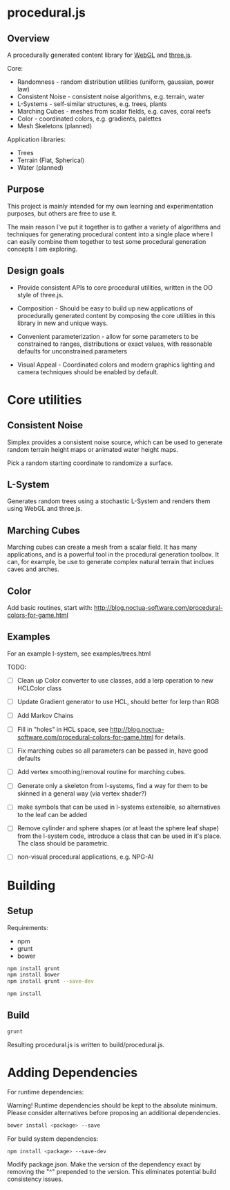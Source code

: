procedural.js
=============

Overview
--------

A procedurally generated content library for [WebGL](http://en.wikipedia.org/wiki/WebGL)
and [three.js](http://threejs.org/).

Core:

* Randomness - random distribution utilities (uniform, gaussian, power law)
* Consistent Noise - consistent noise algorithms,  e.g. terrain, water
* L-Systems - self-similar structures, e.g. trees, plants
* Marching Cubes - meshes from scalar fields, e.g. caves, coral reefs
* Color - coordinated colors, e.g. gradients, palettes
* Mesh Skeletons (planned)

Application libraries:

* Trees
* Terrain (Flat, Spherical)
* Water (planned)

Purpose
-------

This project is mainly intended for my own learning and experimentation purposes,  but others are
free to use it.

The main reason I've put it together is to gather a variety of algorithms and techniques
for generating procedural content into a single place where I can easily combine them together
to test some procedural generation concepts I am exploring.

Design goals
------------

* Provide consistent APIs to core procedural utilities, written in the OO style of three.js.

* Composition - Should be easy to build up new applications of procedurally generated content
  by composing the core utilities in this library in new and unique ways.

* Convenient parameterization - allow for some parameters to be constrained to ranges, distributions
  or exact values, with reasonable defaults for unconstrained parameters

* Visual Appeal - Coordinated colors and modern graphics lighting and camera techniques should
  be enabled by default.


Core utilities
==============

Consistent Noise
----------------

Simplex provides a consistent noise source, which can be used to generate random terrain height maps
or animated water height maps.

Pick a random starting coordinate to randomize a surface.

L-System
--------

Generates random trees using a stochastic L-System and renders them using
WebGL and three.js.

Marching Cubes
--------------

Marching cubes can create a mesh from a scalar field.   It has many applications,
and is a powerful tool in the procedural generation toolbox.  It can, for example,
be use to generate complex natural terrain that inclues caves and arches.

Color
-----

Add basic routines, start with: http://blog.noctua-software.com/procedural-colors-for-game.html

Examples
--------

For an example l-system, see examples/trees.html


TODO:

* [ ] Clean up Color converter to use classes, add a lerp operation to new HCLColor class
* [ ] Update Gradient generator to use HCL, should better for lerp than RGB
* [ ] Add Markov Chains
* [ ] Fill in "holes" in HCL space, see http://blog.noctua-software.com/procedural-colors-for-game.html for details.

* [ ] Fix marching cubes so all parameters can be passed in, have good defaults
* [ ] Add vertex smoothing/removal routine for marching cubes.
* [ ] Generate only a skeleton from l-systems, find a way for them to be skinned in a general way (via vertex shader?)
* [ ] make symbols that can be used in l-systems extensible, so alternatives to the leaf can be added
* [ ] Remove cylinder and sphere shapes (or at least the sphere leaf shape)
      from the l-system code,  introduce a class that can be used in it's place.
      The class should be parametric.
* [ ] non-visual procedural applications, e.g. NPG-AI

Building
========

Setup
-----

Requirements:

* npm
* grunt
* bower

```sh
npm install grunt
npm install bower
npm install grunt --save-dev
```

```sh
npm install
```

Build
-----

```sh
grunt
```

Resulting procedural.js is written to build/procedural.js.

Adding Dependencies
===================

For runtime dependencies:

Warning!  Runtime dependencies should be kept to the absolute minimum.  Please
consider alternatives before proposing an additional dependencies.

```sh
bower install <package> --save
```

For build system dependencies:
```sh
npm install <package> --save-dev
```

Modify package.json.  Make the version of the dependency exact by removing the
"^" prepended to the version.  This eliminates potential build consistency
issues.
